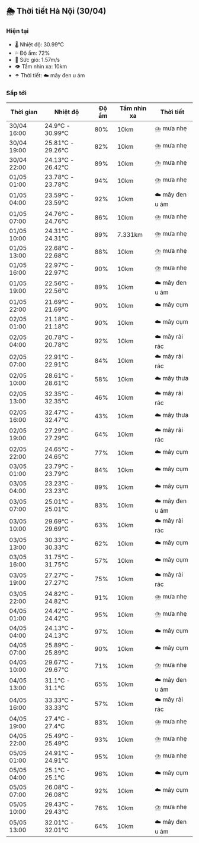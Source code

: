 ## 🌦️ Thời tiết Hà Nội (30/04)

### Hiện tại

- 🌡️ Nhiệt độ: 30.99℃
- 💦 Độ ẩm: 72%
- 💨 Sức gió: 1.57m/s
- 👁️ Tầm nhìn xa: 10km
- ☂️ Thời tiết: ☁️ mây đen u ám

### Sắp tới

| Thời gian | Nhiệt độ | Độ ẩm | Tầm nhìn xa | Thời tiết |
| --- | --- | --- | --- | --- |
| 30/04 16:00 | 24.9℃ - 30.99℃ | 80% | 10km | ⛈️ mưa nhẹ |
| 30/04 19:00 | 25.81℃ - 29.26℃ | 82% | 10km | ⛈️ mưa nhẹ |
| 30/04 22:00 | 24.13℃ - 26.42℃ | 89% | 10km | ⛈️ mưa nhẹ |
| 01/05 01:00 | 23.78℃ - 23.78℃ | 94% | 10km | ⛈️ mưa nhẹ |
| 01/05 04:00 | 23.59℃ - 23.59℃ | 92% | 10km | ☁️ mây đen u ám |
| 01/05 07:00 | 24.76℃ - 24.76℃ | 86% | 10km | ⛈️ mưa nhẹ |
| 01/05 10:00 | 24.31℃ - 24.31℃ | 89% | 7.331km | ⛈️ mưa nhẹ |
| 01/05 13:00 | 22.68℃ - 22.68℃ | 88% | 10km | ⛈️ mưa nhẹ |
| 01/05 16:00 | 22.97℃ - 22.97℃ | 90% | 10km | ⛈️ mưa nhẹ |
| 01/05 19:00 | 22.56℃ - 22.56℃ | 89% | 10km | ☁️ mây đen u ám |
| 01/05 22:00 | 21.69℃ - 21.69℃ | 90% | 10km | ☁️ mây cụm |
| 02/05 01:00 | 21.18℃ - 21.18℃ | 90% | 10km | ☁️ mây cụm |
| 02/05 04:00 | 20.78℃ - 20.78℃ | 92% | 10km | ☁️ mây rải rác |
| 02/05 07:00 | 22.91℃ - 22.91℃ | 84% | 10km | ☁️ mây rải rác |
| 02/05 10:00 | 28.61℃ - 28.61℃ | 58% | 10km | ☁️ mây thưa |
| 02/05 13:00 | 32.35℃ - 32.35℃ | 46% | 10km | ☁️ mây rải rác |
| 02/05 16:00 | 32.47℃ - 32.47℃ | 43% | 10km | ☁️ mây thưa |
| 02/05 19:00 | 27.29℃ - 27.29℃ | 64% | 10km | ☁️ mây rải rác |
| 02/05 22:00 | 24.65℃ - 24.65℃ | 77% | 10km | ☁️ mây cụm |
| 03/05 01:00 | 23.79℃ - 23.79℃ | 84% | 10km | ☁️ mây cụm |
| 03/05 04:00 | 23.23℃ - 23.23℃ | 89% | 10km | ☁️ mây cụm |
| 03/05 07:00 | 25.01℃ - 25.01℃ | 83% | 10km | ☁️ mây đen u ám |
| 03/05 10:00 | 29.69℃ - 29.69℃ | 63% | 10km | ☁️ mây rải rác |
| 03/05 13:00 | 30.33℃ - 30.33℃ | 62% | 10km | ☁️ mây cụm |
| 03/05 16:00 | 31.75℃ - 31.75℃ | 57% | 10km | ☁️ mây cụm |
| 03/05 19:00 | 27.27℃ - 27.27℃ | 75% | 10km | ☁️ mây rải rác |
| 03/05 22:00 | 24.82℃ - 24.82℃ | 91% | 10km | ⛈️ mưa nhẹ |
| 04/05 01:00 | 24.42℃ - 24.42℃ | 95% | 10km | ⛈️ mưa nhẹ |
| 04/05 04:00 | 24.13℃ - 24.13℃ | 97% | 10km | ☁️ mây cụm |
| 04/05 07:00 | 25.89℃ - 25.89℃ | 90% | 10km | ☁️ mây cụm |
| 04/05 10:00 | 29.67℃ - 29.67℃ | 71% | 10km | ⛈️ mưa nhẹ |
| 04/05 13:00 | 31.1℃ - 31.1℃ | 65% | 10km | ☁️ mây đen u ám |
| 04/05 16:00 | 33.33℃ - 33.33℃ | 57% | 10km | ☁️ mây rải rác |
| 04/05 19:00 | 27.4℃ - 27.4℃ | 83% | 10km | ⛈️ mưa nhẹ |
| 04/05 22:00 | 25.49℃ - 25.49℃ | 93% | 10km | ⛈️ mưa nhẹ |
| 05/05 01:00 | 24.91℃ - 24.91℃ | 95% | 10km | ⛈️ mưa nhẹ |
| 05/05 04:00 | 25.1℃ - 25.1℃ | 96% | 10km | ☁️ mây cụm |
| 05/05 07:00 | 26.08℃ - 26.08℃ | 92% | 10km | ☁️ mây cụm |
| 05/05 10:00 | 29.43℃ - 29.43℃ | 76% | 10km | ⛈️ mưa nhẹ |
| 05/05 13:00 | 32.01℃ - 32.01℃ | 64% | 10km | ☁️ mây đen u ám |
